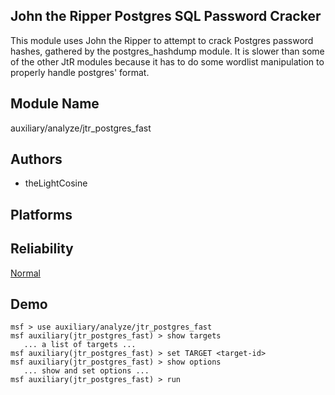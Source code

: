 ## John the Ripper Postgres SQL Password Cracker

This module uses John the Ripper to attempt to crack 
Postgres password hashes, gathered by the postgres_hashdump 
module. It is slower than some of the other JtR modules 
because it has to do some wordlist manipulation to properly 
handle postgres' format.


## Module Name
auxiliary/analyze/jtr_postgres_fast

## Authors
* theLightCosine





## Platforms


## Reliability
[Normal](https://github.com/rapid7/metasploit-framework/wiki/Exploit-Ranking)

## Demo

```
msf > use auxiliary/analyze/jtr_postgres_fast
msf auxiliary(jtr_postgres_fast) > show targets
   ... a list of targets ...
msf auxiliary(jtr_postgres_fast) > set TARGET <target-id>
msf auxiliary(jtr_postgres_fast) > show options
   ... show and set options ...
msf auxiliary(jtr_postgres_fast) > run
```
    
    